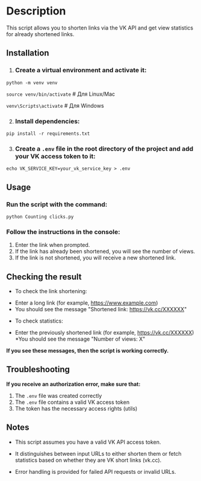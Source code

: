 # Description
This script allows you to shorten links via the VK API and get view statistics for already shortened links.

## Installation

1. ### Create a virtual environment and activate it:

`python -m venv venv`

`source venv/bin/activate`  # Для Linux/Mac

`venv\Scripts\activate`  # Для Windows

2. ### Install dependencies:

`pip install -r requirements.txt`

3. ### Create a `.env` file in the root directory of the project and add your VK access token to it:

`echo VK_SERVICE_KEY=your_vk_service_key > .env`

## Usage

### Run the script with the command:

`python Counting clicks.py`

### Follow the instructions in the console:

1. Enter the link when prompted.
2. If the link has already been shortened, you will see the number of views.
3. If the link is not shortened, you will receive a new shortened link.

## Checking the result

- To check the link shortening:
 * Enter a long link (for example, https://www.example.com)
 * You should see the message "Shortened link: https://vk.cc/XXXXXX"
 
- To check statistics:
 * Enter the previously shortened link (for example, https://vk.cc/XXXXXX)
 *You should see the message "Number of views: X"
 
 **If you see these messages, then the script is working correctly.**
 
 ## Troubleshooting
 
**If you receive an authorization error, make sure that:**
1. The `.env` file was created correctly
2. The `.env` file contains a valid VK access token
3. The token has the necessary access rights (utils)

## Notes

* This script assumes you have a valid VK API access token.

* It distinguishes between input URLs to either shorten them or fetch statistics based on whether they are VK short links (vk.cc).

* Error handling is provided for failed API requests or invalid URLs.

 
 
